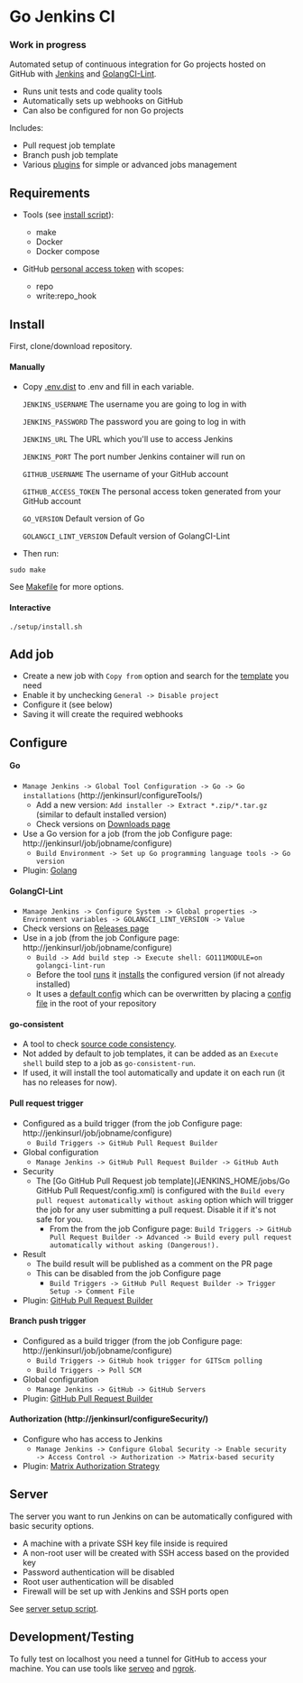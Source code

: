 # Go Jenkins CI

### Work in progress

Automated setup of continuous integration for Go projects hosted on GitHub with [Jenkins](https://jenkins.io/) and [GolangCI-Lint](https://github.com/golangci/golangci-lint).

- Runs unit tests and code quality tools
- Automatically sets up webhooks on GitHub
- Can also be configured for non Go projects

Includes:
- Pull request job template
- Branch push job template
- Various [plugins](JENKINS_HOME/plugins.txt) for simple or advanced jobs management

## Requirements
* Tools (see [install script](./setup/requirements.sh)):
    * make
    * Docker
    * Docker compose

* GitHub [personal access token](https://github.com/settings/tokens) with scopes:
  * repo
  * write:repo_hook

## Install

First, clone/download repository.

#### Manually

* Copy [.env.dist](.env.dist) to .env and fill in each variable.

    `JENKINS_USERNAME` The username you are going to log in with
    
    `JENKINS_PASSWORD` The password you are going to log in with
    
    `JENKINS_URL` The URL which you'll use to access Jenkins
    
    `JENKINS_PORT` The port number Jenkins container will run on
    
    `GITHUB_USERNAME` The username of your GitHub account
    
    `GITHUB_ACCESS_TOKEN` The personal access token generated from your GitHub account
    
    `GO_VERSION` Default version of Go
    
    `GOLANGCI_LINT_VERSION` Default version of GolangCI-Lint

* Then run:
```
sudo make
```

See [Makefile](./Makefile) for more options.

#### Interactive

```
./setup/install.sh
```

## Add job

* Create a new job with `Copy from` option and search for the [template](JENKINS_HOME/jobs) you need
* Enable it by unchecking `General -> Disable project`
* Configure it (see below)
* Saving it will create the required webhooks

## Configure

#### Go
* `Manage Jenkins -> Global Tool Configuration -> Go -> Go installations` (http://jenkinsurl/configureTools/)
  * Add a new version: `Add installer -> Extract *.zip/*.tar.gz` (similar to default installed version)
  * Check versions on [Downloads page](https://golang.org/dl/)
* Use a Go version for a job (from the job Configure page: http://jenkinsurl/job/jobname/configure)
  * `Build Environment -> Set up Go programming language tools -> Go version`
* Plugin: [Golang](https://plugins.jenkins.io/golang)

#### GolangCI-Lint
* `Manage Jenkins -> Configure System -> Global properties -> Environment variables -> GOLANGCI_LINT_VERSION -> Value`
* Check versions on [Releases page](https://github.com/golangci/golangci-lint/releases)
* Use in a job (from the job Configure page: http://jenkinsurl/job/jobname/configure)
  * `Build -> Add build step -> Execute shell: GO111MODULE=on golangci-lint-run`
  * Before the tool [runs](JENKINS_HOME/tools/golangci-lint/golangci-lint-run) it [installs](JENKINS_HOME/tools/golangci-lint/golangci-lint-install) the configured version (if not already installed)
  * It uses a [default config](JENKINS_HOME/tools/golangci-lint/.golangci.yml) which can be overwritten by placing a [config file](https://github.com/golangci/golangci-lint#config-file) in the root of your repository

#### go-consistent
* A tool to check [source code consistency](https://github.com/Quasilyte/go-consistent).
* Not added by default to job templates, it can be added as an `Execute shell` build step to a job as `go-consistent-run`.
* If used, it will install the tool automatically and update it on each run (it has no releases for now).


#### Pull request trigger
* Configured as a build trigger (from the job Configure page: http://jenkinsurl/job/jobname/configure)
  * `Build Triggers -> GitHub Pull Request Builder`
* Global configuration
  * `Manage Jenkins -> GitHub Pull Request Builder -> GitHub Auth`
* Security
  * The [Go GitHub Pull Request job template](JENKINS_HOME/jobs/Go GitHub Pull Request/config.xml) is configured with the `Build every pull request automatically without asking` option which
  will trigger the job for any user submitting a pull request. Disable it if it's not safe for you.
    * From the from the job Configure page: `Build Triggers -> GitHub Pull Request Builder -> Advanced -> Build every pull request automatically without asking (Dangerous!).`
* Result
  * The build result will be published as a comment on the PR page
  * This can be disabled from the job Configure page
    * `Build Triggers -> GitHub Pull Request Builder -> Trigger Setup -> Comment File`
* Plugin: [GitHub Pull Request Builder](https://plugins.jenkins.io/ghprb)

#### Branch push trigger
* Configured as a build trigger (from the job Configure page: http://jenkinsurl/job/jobname/configure)
  * `Build Triggers -> GitHub hook trigger for GITScm polling`
  * `Build Triggers -> Poll SCM`
* Global configuration
  * `Manage Jenkins -> GitHub -> GitHub Servers`
* Plugin: [GitHub Pull Request Builder](https://plugins.jenkins.io/github)

#### Authorization (http://jenkinsurl/configureSecurity/)
* Configure who has access to Jenkins
  * `Manage Jenkins -> Configure Global Security -> Enable security -> Access Control -> Authorization -> Matrix-based security`
* Plugin: [Matrix Authorization Strategy](https://plugins.jenkins.io/matrix-auth)

## Server

The server you want to run Jenkins on can be automatically configured with basic security options. 
* A machine with a private SSH key file inside is required
* A non-root user will be created with SSH access based on the provided key
* Password authentication will be disabled
* Root user authentication will be disabled
* Firewall will be set up with Jenkins and SSH ports open

See [server setup script](./setup/server.sh).

## Development/Testing

To fully test on localhost you need a tunnel for GitHub to access your machine.
You can use tools like [serveo](http://serveo.net/) and [ngrok](https://ngrok.com/). 
